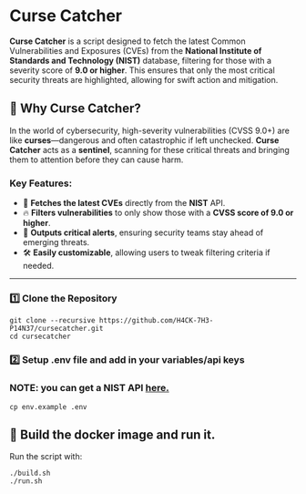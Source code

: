 # Curse Catcher

**Curse Catcher** is a script designed to fetch the latest Common Vulnerabilities and Exposures (CVEs) from the **National Institute of Standards and Technology (NIST)** database, filtering for those with a severity score of **9.0 or higher**. This ensures that only the most critical security threats are highlighted, allowing for swift action and mitigation.

## 🎯 Why Curse Catcher?

In the world of cybersecurity, high-severity vulnerabilities (CVSS 9.0+) are like **curses**—dangerous and often catastrophic if left unchecked. **Curse Catcher** acts as a **sentinel**, scanning for these critical threats and bringing them to attention before they can cause harm.

### Key Features:
- 📡 **Fetches the latest CVEs** directly from the **NIST** API.
- 🔥 **Filters vulnerabilities** to only show those with a **CVSS score of 9.0 or higher**.
- 📢 **Outputs critical alerts**, ensuring security teams stay ahead of emerging threats.
- 🛠️ **Easily customizable**, allowing users to tweak filtering criteria if needed.

---

### 1️⃣ Clone the Repository
```
git clone --recursive https://github.com/H4CK-7H3-P14N37/cursecatcher.git
cd cursecatcher
```

### 2️⃣ Setup .env file and add in your variables/api keys
### NOTE: you can get a NIST API [here.](https://nvd.nist.gov/developers/request-an-api-key)
```
cp env.example .env
```

## 🚀 Build the docker image and run it.

Run the script with:

```
./build.sh
./run.sh
```


